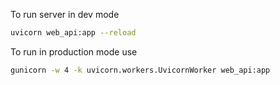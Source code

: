 
To run server in dev mode
```bash
uvicorn web_api:app --reload
```

To run in production mode use
```bash
gunicorn -w 4 -k uvicorn.workers.UvicornWorker web_api:app
```